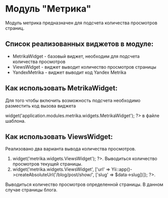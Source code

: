 Модуль "Метрика"
===============
Модуль метрика предназначен для подсчета количества просмотров страниц.


Список реализованных виджетов в модуле:
------
* MetrikaWidget - базовый виджет, необходим для подсчета количества просмотров
* ViewsWidget - виджет выводит количество просмотров страницы
* YandexMetrika - виджет выводит код Yandex Metrika


Как использовать MetrikaWidget:
------
Для того чтобы включить возможность подсчета необходимо разместить код вызова виджета
<?php $this->widget('application.modules.metrika.widgets.MetrikaWidget'); ?> в файле шаблона.



Как использовать ViewsWidget:
------
Реализовано два варианта вывода количества просмотров.

1) <?php $this->widget('metrika.widgets.ViewsWidget'); ?>. Выводиться количество просмотров текущей страницы.

2) <?php $this->widget('metrika.widgets.ViewsWidget', ['url' => Yii::app()->createAbsoluteUrl('/blog/post/show/', ['slug' => $data->slug])]); ?>.
Выводиться количество просмотров определенной страницы. В данном случае страницы блога.